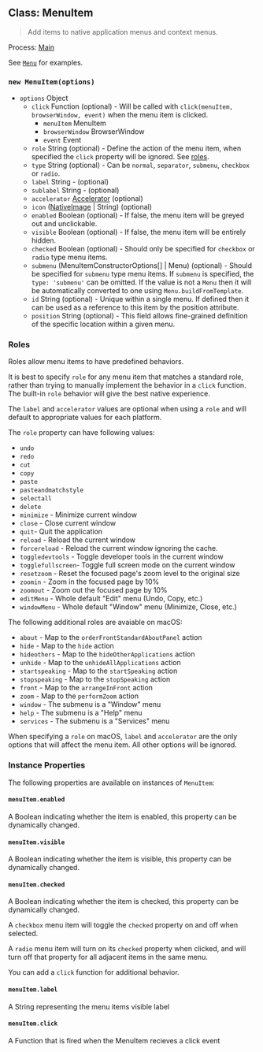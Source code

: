 ## Class: MenuItem

> Add items to native application menus and context menus.

Process: [Main](../glossary.md#main-process)

See [`Menu`](menu.md) for examples.

### `new MenuItem(options)`

* `options` Object
  * `click` Function (optional) - Will be called with
    `click(menuItem, browserWindow, event)` when the menu item is clicked.
    * `menuItem` MenuItem
    * `browserWindow` BrowserWindow
    * `event` Event
  * `role` String (optional) - Define the action of the menu item, when specified the
    `click` property will be ignored. See [roles](#roles).
  * `type` String (optional) - Can be `normal`, `separator`, `submenu`, `checkbox` or
    `radio`.
  * `label` String - (optional)
  * `sublabel` String - (optional)
  * `accelerator` [Accelerator](accelerator.md) (optional)
  * `icon` ([NativeImage](native-image.md) | String) (optional)
  * `enabled` Boolean (optional) - If false, the menu item will be greyed out and
    unclickable.
  * `visible` Boolean (optional) - If false, the menu item will be entirely hidden.
  * `checked` Boolean (optional) - Should only be specified for `checkbox` or `radio` type
    menu items.
  * `submenu` (MenuItemConstructorOptions[] | Menu) (optional) - Should be specified for `submenu` type menu items. If
    `submenu` is specified, the `type: 'submenu'` can be omitted. If the value
    is not a `Menu` then it will be automatically converted to one using
    `Menu.buildFromTemplate`.
  * `id` String (optional) - Unique within a single menu. If defined then it can be used
    as a reference to this item by the position attribute.
  * `position` String (optional) - This field allows fine-grained definition of the
    specific location within a given menu.

### Roles

Roles allow menu items to have predefined behaviors.

It is best to specify `role` for any menu item that matches a standard role,
rather than trying to manually implement the behavior in a `click` function.
The built-in `role` behavior will give the best native experience.

The `label` and `accelerator` values are optional when using a `role` and will
default to appropriate values for each platform.

The `role` property can have following values:

* `undo`
* `redo`
* `cut`
* `copy`
* `paste`
* `pasteandmatchstyle`
* `selectall`
* `delete`
* `minimize` - Minimize current window
* `close` - Close current window
* `quit`- Quit the application
* `reload` - Reload the current window
* `forcereload` - Reload the current window ignoring the cache.
* `toggledevtools` - Toggle developer tools in the current window
* `togglefullscreen`- Toggle full screen mode on the current window
* `resetzoom` - Reset the focused page's zoom level to the original size
* `zoomin` - Zoom in the focused page by 10%
* `zoomout` - Zoom out the focused page by 10%
* `editMenu` - Whole default "Edit" menu (Undo, Copy, etc.)
* `windowMenu` - Whole default "Window" menu (Minimize, Close, etc.)

The following additional roles are avaiable on macOS:

* `about` - Map to the `orderFrontStandardAboutPanel` action
* `hide` - Map to the `hide` action
* `hideothers` - Map to the `hideOtherApplications` action
* `unhide` - Map to the `unhideAllApplications` action
* `startspeaking` - Map to the `startSpeaking` action
* `stopspeaking` - Map to the `stopSpeaking` action
* `front` - Map to the `arrangeInFront` action
* `zoom` - Map to the `performZoom` action
* `window` - The submenu is a "Window" menu
* `help` - The submenu is a "Help" menu
* `services` - The submenu is a "Services" menu

When specifying a `role` on macOS, `label` and `accelerator` are the only
options that will affect the menu item. All other options will be ignored.

### Instance Properties

The following properties are available on instances of `MenuItem`:

#### `menuItem.enabled`

A Boolean indicating whether the item is enabled, this property can be
dynamically changed.

#### `menuItem.visible`

A Boolean indicating whether the item is visible, this property can be
dynamically changed.

#### `menuItem.checked`

A Boolean indicating whether the item is checked, this property can be
dynamically changed.

A `checkbox` menu item will toggle the `checked` property on and off when
selected.

A `radio` menu item will turn on its `checked` property when clicked, and
will turn off that property for all adjacent items in the same menu.

You can add a `click` function for additional behavior.

#### `menuItem.label`

A String representing the menu items visible label

#### `menuItem.click`

A Function that is fired when the MenuItem recieves a click event

